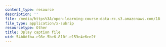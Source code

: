```yaml
---
content_type: resource
description: ''
file: /media/https%3A/open-learning-course-data-rc.s3.amazonaws.com/18-02-multivariable-calculus-fall-2007/54b0dfbac98e5be6810fe153e4e6ce2f_sr7kCpzAuYw.vtt
file_type: application/x-subrip
resourcetype: Other
title: 3play caption file
uid: 54b0dfba-c98e-5be6-810f-e153e4e6ce2f
---
```

